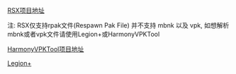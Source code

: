 [RSX项目地址](https://github.com/r-ex/rsx)

注: RSX仅支持rpak文件(Respawn Pak File) 并不支持 mbnk 以及 vpk, 如想解析mbnk或者vpk文件请使用Legion+或HarmonyVPKTool

[HarmonyVPKTool项目地址](https://github.com/harmonytf/HarmonyVPKTool)

[Legion+](https://github.com/r-ex/LegionPlus)
